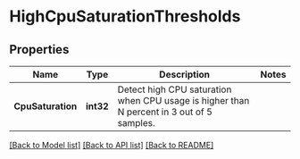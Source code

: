 # HighCpuSaturationThresholds

## Properties
Name | Type | Description | Notes
------------ | ------------- | ------------- | -------------
**CpuSaturation** | **int32** | Detect high CPU saturation when CPU usage is higher than N percent in 3 out of 5 samples. | 

[[Back to Model list]](../README.md#documentation-for-models) [[Back to API list]](../README.md#documentation-for-api-endpoints) [[Back to README]](../README.md)


